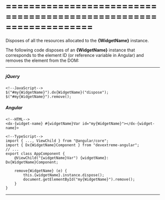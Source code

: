 ===================================================================
===================================================================

<!--shortDescription-->
Disposes of all the resources allocated to the **{WidgetName}** instance.
<!--/shortDescription-->

<!--fullDescription-->
The following code disposes of an **{WidgetName}** instance that corresponds to the element ID (or reference variable in Angular) and removes the element from the DOM:

---
##### jQuery

    <!--JavaScript-->
    $("#my{WidgetName}").dx{WidgetName}("dispose");
    $("#my{WidgetName}").remove();

##### Angular

    <!--HTML-->
    <dx-{widget-name} #{widgetName}Var id="my{WidgetName}"></dx-{widget-name}>

<!---->

    <!--TypeScript-->
    import { ..., ViewChild } from "@angular/core";
    import { Dx{WidgetName}Component } from "devextreme-angular";
    // ...
    export class AppComponent {
        @ViewChild("{widgetName}Var") {widgetName}: Dx{WidgetName}Component;

        remove{WidgetName} (e) {
            this.{widgetName}.instance.dispose();
            document.getElementById("my{WidgetName}").remove();
        }
    }

---
<!--/fullDescription-->
